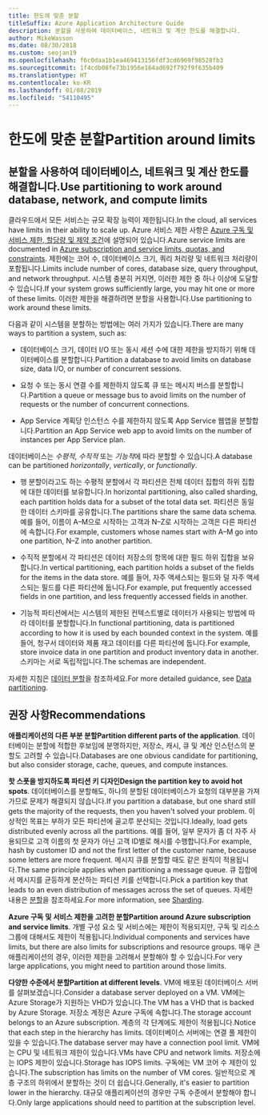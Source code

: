 ```yaml
---
title: 한도에 맞춘 분할
titleSuffix: Azure Application Architecture Guide
description: 분할을 사용하여 데이터베이스, 네트워크 및 계산 한도를 해결합니다.
author: MikeWasson
ms.date: 08/30/2018
ms.custom: seojan19
ms.openlocfilehash: f6c0daa1b1ea469413156fdf3cd6969f98528fb3
ms.sourcegitcommit: 1f4cdb08fe73b1956e164ad692f792f9f635b409
ms.translationtype: HT
ms.contentlocale: ko-KR
ms.lasthandoff: 01/08/2019
ms.locfileid: "54110495"
---
```

# <a name="partition-around-limits"></a><span data-ttu-id="785b3-103">한도에 맞춘 분할</span><span class="sxs-lookup"><span data-stu-id="785b3-103">Partition around limits</span></span>

## <a name="use-partitioning-to-work-around-database-network-and-compute-limits"></a><span data-ttu-id="785b3-104">분할을 사용하여 데이터베이스, 네트워크 및 계산 한도를 해결합니다.</span><span class="sxs-lookup"><span data-stu-id="785b3-104">Use partitioning to work around database, network, and compute limits</span></span>

<span data-ttu-id="785b3-105">클라우드에서 모든 서비스는 규모 확장 능력이 제한됩니다.</span><span class="sxs-lookup"><span data-stu-id="785b3-105">In the cloud, all services have limits in their ability to scale up.</span></span> <span data-ttu-id="785b3-106">Azure 서비스 제한 사항은 [Azure 구독 및 서비스 제한, 할당량 및 제약 조건][azure-limits]에 설명되어 있습니다.</span><span class="sxs-lookup"><span data-stu-id="785b3-106">Azure service limits are documented in [Azure subscription and service limits, quotas, and constraints][azure-limits].</span></span> <span data-ttu-id="785b3-107">제한에는 코어 수, 데이터베이스 크기, 쿼리 처리량 및 네트워크 처리량이 포함됩니다.</span><span class="sxs-lookup"><span data-stu-id="785b3-107">Limits include number of cores, database size, query throughput, and network throughput.</span></span> <span data-ttu-id="785b3-108">시스템 충분히 커지면, 이러한 제한 중 하나 이상에 도달할 수 있습니다.</span><span class="sxs-lookup"><span data-stu-id="785b3-108">If your system grows sufficiently large, you may hit one or more of these limits.</span></span> <span data-ttu-id="785b3-109">이러한 제한을 해결하려면 분할을 사용합니다.</span><span class="sxs-lookup"><span data-stu-id="785b3-109">Use partitioning to work around these limits.</span></span>

<span data-ttu-id="785b3-110">다음과 같이 시스템을 분할하는 방법에는 여러 가지가 있습니다.</span><span class="sxs-lookup"><span data-stu-id="785b3-110">There are many ways to partition a system, such as:</span></span>

- <span data-ttu-id="785b3-111">데이터베이스 크기, 데이터 I/O 또는 동시 세션 수에 대한 제한을 방지하기 위해 데이터베이스를 분할합니다.</span><span class="sxs-lookup"><span data-stu-id="785b3-111">Partition a database to avoid limits on database size, data I/O, or number of concurrent sessions.</span></span>

- <span data-ttu-id="785b3-112">요청 수 또는 동시 연결 수를 제한하지 않도록 큐 또는 메시지 버스를 분할합니다.</span><span class="sxs-lookup"><span data-stu-id="785b3-112">Partition a queue or message bus to avoid limits on the number of requests or the number of concurrent connections.</span></span>

- <span data-ttu-id="785b3-113">App Service 계획당 인스턴스 수를 제한하지 않도록 App Service 웹앱을 분할합니다.</span><span class="sxs-lookup"><span data-stu-id="785b3-113">Partition an App Service web app to avoid limits on the number of instances per App Service plan.</span></span>

<span data-ttu-id="785b3-114">데이터베이스는 *수평적*, *수직적* 또는 *기능적*에 따라 분할할 수 있습니다.</span><span class="sxs-lookup"><span data-stu-id="785b3-114">A database can be partitioned *horizontally*, *vertically*, or *functionally*.</span></span>

- <span data-ttu-id="785b3-115">행 분할이라고도 하는 수평적 분할에서 각 파티션은 전체 데이터 집합의 하위 집합에 대한 데이터를 보유합니다.</span><span class="sxs-lookup"><span data-stu-id="785b3-115">In horizontal partitioning, also called sharding, each partition holds data for a subset of the total data set.</span></span> <span data-ttu-id="785b3-116">파티션은 동일한 데이터 스키마를 공유합니다.</span><span class="sxs-lookup"><span data-stu-id="785b3-116">The partitions share the same data schema.</span></span> <span data-ttu-id="785b3-117">예를 들어, 이름이 A&ndash;M으로 시작하는 고객과 N&ndash;Z로 시작하는 고객은 다른 파티션에 속합니다.</span><span class="sxs-lookup"><span data-stu-id="785b3-117">For example, customers whose names start with A&ndash;M go into one partition, N&ndash;Z into another partition.</span></span>

- <span data-ttu-id="785b3-118">수직적 분할에서 각 파티션은 데이터 저장소의 항목에 대한 필드 하위 집합을 보유합니다.</span><span class="sxs-lookup"><span data-stu-id="785b3-118">In vertical partitioning, each partition holds a subset of the fields for the items in the data store.</span></span> <span data-ttu-id="785b3-119">예를 들어, 자주 액세스되는 필드와 덜 자주 액세스되는 필드를 다른 파티션에 둡니다.</span><span class="sxs-lookup"><span data-stu-id="785b3-119">For example, put frequently accessed fields in one partition, and less frequently accessed fields in another.</span></span>

- <span data-ttu-id="785b3-120">기능적 파티션에서는 시스템의 제한된 컨텍스트별로 데이터가 사용되는 방법에 따라 데이터를 분할합니다.</span><span class="sxs-lookup"><span data-stu-id="785b3-120">In functional partitioning, data is partitioned according to how it is used by each bounded context in the system.</span></span> <span data-ttu-id="785b3-121">예를 들어, 청구서 데이터와 제품 재고 데이터를 다른 파티션에 둡니다.</span><span class="sxs-lookup"><span data-stu-id="785b3-121">For example, store invoice data in one partition and product inventory data in another.</span></span> <span data-ttu-id="785b3-122">스키마는 서로 독립적입니다.</span><span class="sxs-lookup"><span data-stu-id="785b3-122">The schemas are independent.</span></span>

<span data-ttu-id="785b3-123">자세한 지침은 [데이터 분할][data-partitioning-guidance]을 참조하세요.</span><span class="sxs-lookup"><span data-stu-id="785b3-123">For more detailed guidance, see [Data partitioning][data-partitioning-guidance].</span></span>

## <a name="recommendations"></a><span data-ttu-id="785b3-124">권장 사항</span><span class="sxs-lookup"><span data-stu-id="785b3-124">Recommendations</span></span>

<span data-ttu-id="785b3-125">**애플리케이션의 다른 부분 분할**</span><span class="sxs-lookup"><span data-stu-id="785b3-125">**Partition different parts of the application**.</span></span> <span data-ttu-id="785b3-126">데이터베이는 분할에 적합한 후보임에 분명하지만, 저장소, 캐시, 큐 및 계산 인스턴스의 분할도 고려할 수 있습니다.</span><span class="sxs-lookup"><span data-stu-id="785b3-126">Databases are one obvious candidate for partitioning, but also consider storage, cache, queues, and compute instances.</span></span>

<span data-ttu-id="785b3-127">**핫 스폿을 방지하도록 파티션 키 디자인**</span><span class="sxs-lookup"><span data-stu-id="785b3-127">**Design the partition key to avoid hot spots**.</span></span> <span data-ttu-id="785b3-128">데이터베이스를 분할해도, 하나의 분할된 데이터베이스가 요청의 대부분을 가져가므로 문제가 해결되지 않습니다.</span><span class="sxs-lookup"><span data-stu-id="785b3-128">If you partition a database, but one shard still gets the majority of the requests, then you haven't solved your problem.</span></span> <span data-ttu-id="785b3-129">이상적인 목표는 부하가 모든 파티션에 골고루 분산되는 것입니다.</span><span class="sxs-lookup"><span data-stu-id="785b3-129">Ideally, load gets distributed evenly across all the partitions.</span></span> <span data-ttu-id="785b3-130">예를 들어, 일부 문자가 좀 더 자주 사용되므로 고객 이름의 첫 문자가 아닌 고객 ID별로 해시를 수행합니다.</span><span class="sxs-lookup"><span data-stu-id="785b3-130">For example, hash by customer ID and not the first letter of the customer name, because some letters are more frequent.</span></span> <span data-ttu-id="785b3-131">메시지 큐를 분할할 때도 같은 원칙이 적용됩니다.</span><span class="sxs-lookup"><span data-stu-id="785b3-131">The same principle applies when partitioning a message queue.</span></span> <span data-ttu-id="785b3-132">큐 집합에서 메시지를 균등하게 분산하는 파티션 키를 선택합니다.</span><span class="sxs-lookup"><span data-stu-id="785b3-132">Pick a partition key that leads to an even distribution of messages across the set of queues.</span></span> <span data-ttu-id="785b3-133">자세한 내용은 [분할][sharding]을 참조하세요.</span><span class="sxs-lookup"><span data-stu-id="785b3-133">For more information, see [Sharding][sharding].</span></span>

<span data-ttu-id="785b3-134">**Azure 구독 및 서비스 제한을 고려한 분할**</span><span class="sxs-lookup"><span data-stu-id="785b3-134">**Partition around Azure subscription and service limits**.</span></span> <span data-ttu-id="785b3-135">개별 구성 요소 및 서비스에는 제한이 적용되지만, 구독 및 리소스 그룹에 대해서도 제한이 적용됩니다.</span><span class="sxs-lookup"><span data-stu-id="785b3-135">Individual components and services have limits, but there are also limits for subscriptions and resource groups.</span></span> <span data-ttu-id="785b3-136">매우 큰 애플리케이션의 경우, 이러한 제한을 고려해서 분할해야 할 수 있습니다.</span><span class="sxs-lookup"><span data-stu-id="785b3-136">For very large applications, you might need to partition around those limits.</span></span>

<span data-ttu-id="785b3-137">**다양한 수준에서 분할**</span><span class="sxs-lookup"><span data-stu-id="785b3-137">**Partition at different levels**.</span></span> <span data-ttu-id="785b3-138">VM에 배포된 데이터베이스 서버를 살펴보겠습니다.</span><span class="sxs-lookup"><span data-stu-id="785b3-138">Consider a database server deployed on a VM.</span></span> <span data-ttu-id="785b3-139">VM에는 Azure Storage가 지원하는 VHD가 있습니다.</span><span class="sxs-lookup"><span data-stu-id="785b3-139">The VM has a VHD that is backed by Azure Storage.</span></span> <span data-ttu-id="785b3-140">저장소 계정은 Azure 구독에 속합니다.</span><span class="sxs-lookup"><span data-stu-id="785b3-140">The storage account belongs to an Azure subscription.</span></span> <span data-ttu-id="785b3-141">계층의 각 단계에도 제한이 적용됩니다.</span><span class="sxs-lookup"><span data-stu-id="785b3-141">Notice that each step in the hierarchy has limits.</span></span> <span data-ttu-id="785b3-142">데이터베이스 서버에는 연결 풀 제한이 있을 수 있습니다.</span><span class="sxs-lookup"><span data-stu-id="785b3-142">The database server may have a connection pool limit.</span></span> <span data-ttu-id="785b3-143">VM에는 CPU 및 네트워크 제한이 있습니다.</span><span class="sxs-lookup"><span data-stu-id="785b3-143">VMs have CPU and network limits.</span></span> <span data-ttu-id="785b3-144">저장소에는 IOPS 제한이 있습니다.</span><span class="sxs-lookup"><span data-stu-id="785b3-144">Storage has IOPS limits.</span></span> <span data-ttu-id="785b3-145">구독에는 VM 코어 수 제한이 있습니다.</span><span class="sxs-lookup"><span data-stu-id="785b3-145">The subscription has limits on the number of VM cores.</span></span> <span data-ttu-id="785b3-146">일반적으로 계층 구조의 하위에서 분할하는 것이 더 쉽습니다.</span><span class="sxs-lookup"><span data-stu-id="785b3-146">Generally, it's easier to partition lower in the hierarchy.</span></span> <span data-ttu-id="785b3-147">대규모 애플리케이션의 경우만 구독 수준에서 분할해야 합니다.</span><span class="sxs-lookup"><span data-stu-id="785b3-147">Only large applications should need to partition at the subscription level.</span></span>

<!-- links -->

[azure-limits]: /azure/azure-subscription-service-limits
[data-partitioning-guidance]: ../../best-practices/data-partitioning.md
[sharding]: ../../patterns/sharding.md
